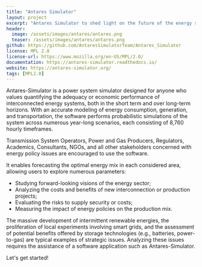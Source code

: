 ```yaml
---
title: "Antares Simulator"
layout: project
excerpt: "Antares Simulator to shed light on the future of the energy system."
header:
  image: /assets/images/antares/antares.png
  teaser: /assets/images/antares/antares.png
github: https://github.com/AntaresSimulatorTeam/Antares_Simulator
license: MPL 2.0
license-url: https://www.mozilla.org/en-US/MPL/2.0/
documentation: https://antares-simulator.readthedocs.io/
website: https://antares-simulator.org/
tags: [MPL2.0]
---
```


Antares-Simulator is a power system simulator designed for anyone who values quantifying the adequacy or economic
performance of interconnected energy systems, both in the short term and over long-term horizons. With an accurate
modeling of energy consumption, generation, and transportation, the software performs probabilistic simulations of
the system across numerous year-long scenarios, each consisting of 8,760 hourly timeframes.

Transmission System Operators, Power and Gas Producers, Regulators, Academics, Consultants, NGOs, and all other
stakeholders concerned with energy policy issues are encouraged to use the software.

It enables forecasting the optimal energy mix in each considered area, allowing users to explore numerous parameters:
- Studying forward-looking visions of the energy sector;
- Analyzing the costs and benefits of new interconnection or production projects;
- Evaluating the risks to supply security or costs;
- Measuring the impact of energy policies on the production mix.

The massive development of intermittent renewable energies, the proliferation of local experiments involving smart
grids, and the assessment of potential benefits offered by storage technologies (e.g., batteries, power-to-gas) are
typical examples of strategic issues. Analyzing these issues requires the assistance of a software application such
as Antares-Simulator.

Let's get started!


